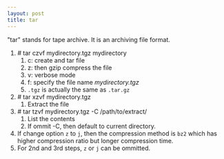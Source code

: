 ```yaml
---
layout: post
title: tar
---
```

"tar" stands for tape archive. It is an archiving file format.

1. _#_ tar czvf mydirectory.tgz mydirectory
    1. c: create and tar file
    2. z: then gzip compress the file
    3. v: verbose mode
    4. f: specify the file name _mydirectory.tgz_
    5. `.tgz` is actually the same as `.tar.gz`
2. _#_ tar xzvf mydirectory.tgz
    1. Extract the file
3. _#_ tar tzvf mydirectory.tgz -C /path/to/extract/
    1. List the contents
    2. If ommit -C, then default to current directory.
4. If change option `z` to `j`, then the compression method is `bz2` which has higher compression ratio but longer compression time.
5. For 2nd and 3rd steps, `z` or `j` can be ommitted.
